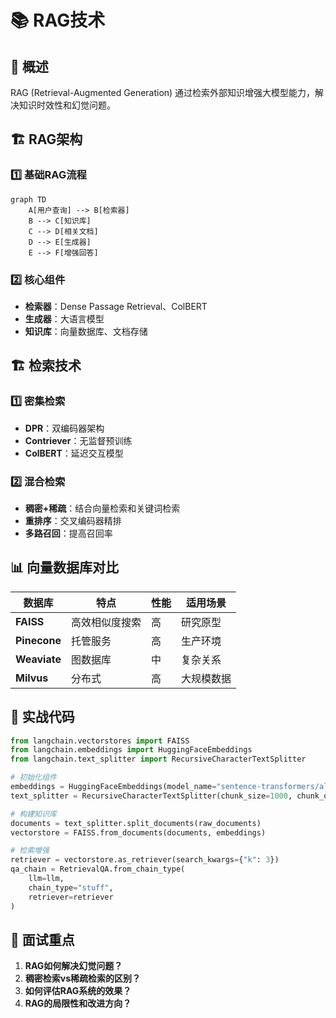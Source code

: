 # 📚 RAG技术

## 🎯 概述
RAG (Retrieval-Augmented Generation) 通过检索外部知识增强大模型能力，解决知识时效性和幻觉问题。

## 🏗️ RAG架构

### 1️⃣ 基础RAG流程
```mermaid
graph TD
    A[用户查询] --> B[检索器]
    B --> C[知识库]
    C --> D[相关文档]
    D --> E[生成器]
    E --> F[增强回答]
```

### 2️⃣ 核心组件
- **检索器**：Dense Passage Retrieval、ColBERT
- **生成器**：大语言模型
- **知识库**：向量数据库、文档存储

## 🏗️ 检索技术

### 1️⃣ 密集检索
- **DPR**：双编码器架构
- **Contriever**：无监督预训练
- **ColBERT**：延迟交互模型

### 2️⃣ 混合检索
- **稠密+稀疏**：结合向量检索和关键词检索
- **重排序**：交叉编码器精排
- **多路召回**：提高召回率

## 📊 向量数据库对比
| 数据库 | 特点 | 性能 | 适用场景 |
|---|---|---|---|
| **FAISS** | 高效相似度搜索 | 高 | 研究原型 |
| **Pinecone** | 托管服务 | 高 | 生产环境 |
| **Weaviate** | 图数据库 | 中 | 复杂关系 |
| **Milvus** | 分布式 | 高 | 大规模数据 |

## 🎯 实战代码
```python
from langchain.vectorstores import FAISS
from langchain.embeddings import HuggingFaceEmbeddings
from langchain.text_splitter import RecursiveCharacterTextSplitter

# 初始化组件
embeddings = HuggingFaceEmbeddings(model_name="sentence-transformers/all-MiniLM-L6-v2")
text_splitter = RecursiveCharacterTextSplitter(chunk_size=1000, chunk_overlap=200)

# 构建知识库
documents = text_splitter.split_documents(raw_documents)
vectorstore = FAISS.from_documents(documents, embeddings)

# 检索增强
retriever = vectorstore.as_retriever(search_kwargs={"k": 3})
qa_chain = RetrievalQA.from_chain_type(
    llm=llm,
    chain_type="stuff",
    retriever=retriever
)
```

## 🎯 面试重点
1. **RAG如何解决幻觉问题？**
2. **稠密检索vs稀疏检索的区别？**
3. **如何评估RAG系统的效果？**
4. **RAG的局限性和改进方向？**